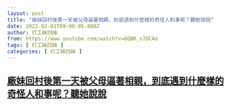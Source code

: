 ```yaml
---
layout: post
title: "廠妹回村後第一天被父母逼著相親，到底遇到什麼樣的奇怪人和事呢？聽她說說"
date: 2022-02-01T09:00:05.000Z
author: 打工妹四妹
from: https://www.youtube.com/watch?v=8QBR_s7DCAo
tags: [ 打工妹四妹 ]
categories: [ 打工妹四妹 ]
---
```

<!--1643706005000-->
[廠妹回村後第一天被父母逼著相親，到底遇到什麼樣的奇怪人和事呢？聽她說說](https://www.youtube.com/watch?v=8QBR_s7DCAo)
------

<div>

</div>

